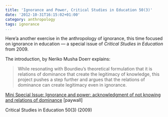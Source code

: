 ```yaml
---
title: 'Ignorance and Power, Critical Studies in Education 50(3)'
date: '2012-10-31T16:15:02+01:00'
category: anthropology
tags: ignorance
...
```



Here’a another exercise in the anthropology of ignorance, this time focused on ignorance in education — a special issue of *Critical Studies in Education* from 2009.

The introduction, by Neriko Musha Doerr explains:

> While resonating with Bourdieu’s theoretical formulation that it is relations of dominance that create the legitimacy of knowledge, this project pushes a step further and argues that the relations of dominance can create legitimacy even in ignorance.

[Mini Special Issue: Ignorance and power: acknowledgment of not knowing and relations of dominance](http://www.tandfonline.com/toc/rcse20/50/3) \[paywall\]

Critical Studies in Education 50(3) (2009)
